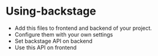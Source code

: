 # Using-backstage

- Add this files to frontend and backend of your project.
- Configure them with your own settings
- Set backstage API on backend
- Use this API on frontend
